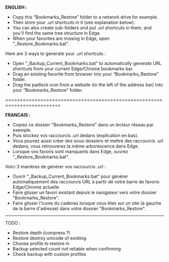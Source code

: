 
**ENGLISH :**

- Copy this “Bookmarks_Restore” folder to a network drive for example.
- Then store your .url shortcuts in it (see explanation below).
- You can also create sub-folders and put .url shortcuts in them, and you'll find the same tree structure in Edge.
- When your favorites are missing in Edge, open "_Restore_Bookmarks.bat".


Here are 3 ways to generate your .url shortcuts :
- Open “_Backup_Current_Bookmarks.bat” to automatically generate URL shortcuts from your current Edge/Chrome bookmarks bar.
- Drag an existing favorite from browser into your “Bookmarks_Restore” folder.
- Drag the padlock icon from a website (to the left of the address bar) into your “Bookmarks_Restore” folder.


=========================================================================


**FRANCAIS :**

- Copiez ce dossier "Bookmarks_Restore" dans un lecteur réseau par exemple.
- Puis stockez vos raccourcis .url dedans (explication en bas).
- Vous pouvez aussi créer des sous-dossiers et mettre des raccourcis .url dedans, vous retrouverez la même arborescence dans Edge.
- Lorsque vos favoris sont manquants dans Edge, ouvrez "_Restore_Bookmarks.bat".


Voici 3 manières de générer vos raccourcis .url :
- Ouvrir "_Backup_Current_Bookmarks.bat" pour générer automatiquement des raccourcis URL à partir de votre barre de favoris Edge/Chrome actuelle.
- Faire glisser un favori existant depuis le navigateur vers votre dossier "Bookmarks_Restore".
- Faire glisser l'icone du cadenas lorsque vous êtes sur un site (à gauche de la barre d'adresse) dans votre dossier "Bookmarks_Restore".





------
TODO : 
- Restore depth (compress ?)
- Restore destroy unicode of existing
- Choose profile to restore in
- Backup selected count not reliable when confirming
- Check backup with custom profiles
